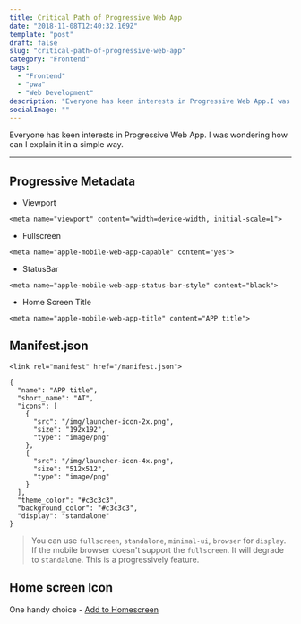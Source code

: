 ```yaml
---
title: Critical Path of Progressive Web App
date: "2018-11-08T12:40:32.169Z"
template: "post"
draft: false
slug: "critical-path-of-progressive-web-app"
category: "Frontend"
tags:
  - "Frontend"
  - "pwa"
  - "Web Development"
description: "Everyone has keen interests in Progressive Web App.I was wondering how can I explain it in a simple way."
socialImage: ""
---
```


Everyone has keen interests in Progressive Web App.
I was wondering how can I explain it in a simple way.

---

## Progressive Metadata

- Viewport

```
<meta name="viewport" content="width=device-width, initial-scale=1">
```

- Fullscreen

```
<meta name="apple-mobile-web-app-capable" content="yes">
```

- StatusBar

```
<meta name="apple-mobile-web-app-status-bar-style" content="black">
```

- Home Screen Title

```
<meta name="apple-mobile-web-app-title" content="APP title">
```

## Manifest.json

```
<link rel="manifest" href="/manifest.json">
```

```
{
  "name": "APP title",
  "short_name": "AT",
  "icons": [
    {
      "src": "/img/launcher-icon-2x.png",
      "size": "192x192",
      "type": "image/png"
    },
    {
      "src": "/img/launcher-icon-4x.png",
      "size": "512x512",
      "type": "image/png"
    }
  ],
  "theme_color": "#c3c3c3",
  "background_color": "#c3c3c3",
  "display": "standalone"
}
```

> You can use `fullscreen`, `standalone`, `minimal-ui`, `browser` for `display`. If the mobile browser doesn't support the `fullscreen`. It will degrade to `standalone`. This is a progressively feature.

## Home screen Icon

One handy choice - [Add to Homescreen](https://github.com/cubiq/add-to-homescreen)
